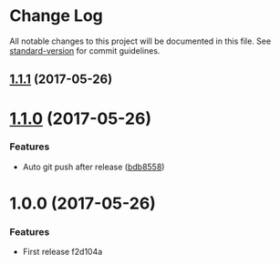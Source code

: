 # Change Log

All notable changes to this project will be documented in this file. See [standard-version](https://github.com/conventional-changelog/standard-version) for commit guidelines.

<a name="1.1.1"></a>
## [1.1.1](https://github.com/zhongzhi107/generator-joe/compare/v1.1.0...v1.1.1) (2017-05-26)



<a name="1.1.0"></a>
# [1.1.0](https://github.com/zhongzhi107/generator-joe/compare/v1.0.0...v1.1.0) (2017-05-26)


### Features

* Auto git push after release ([bdb8558](https://github.com/zhongzhi107/generator-joe/commit/bdb8558))



<a name="1.0.0"></a>
# 1.0.0 (2017-05-26)


### Features

* First release f2d104a
